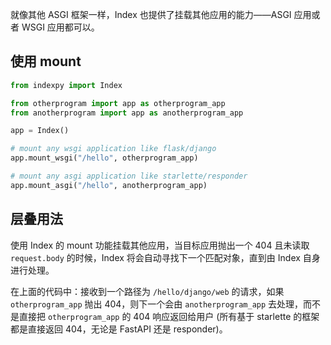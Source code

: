 就像其他 ASGI 框架一样，Index 也提供了挂载其他应用的能力——ASGI 应用或者 WSGI 应用都可以。

## 使用 mount

```python
from indexpy import Index

from otherprogram import app as otherprogram_app
from anotherprogram import app as anotherprogram_app

app = Index()

# mount any wsgi application like flask/django
app.mount_wsgi("/hello", otherprogram_app)

# mount any asgi application like starlette/responder
app.mount_asgi("/hello", anotherprogram_app)
```

## 层叠用法

使用 Index 的 mount 功能挂载其他应用，当目标应用抛出一个 404 且未读取 `request.body` 的时候，Index 将会自动寻找下一个匹配对象，直到由 Index 自身进行处理。

在上面的代码中：接收到一个路径为 `/hello/django/web` 的请求，如果 `otherprogram_app` 抛出 404，则下一个会由 `anotherprogram_app` 去处理，而不是直接把 `otherprogram_app` 的 404 响应返回给用户 (所有基于 starlette 的框架都是直接返回 404，无论是 FastAPI 还是 responder)。
